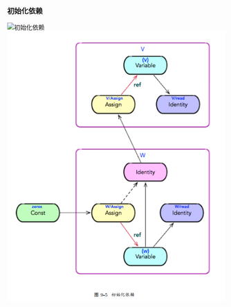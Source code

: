 ### 初始化依赖

![初始化依赖](https://i.loli.net/2020/03/29/pdtGv8AzX6LbEZ7.png)
![初始化依赖](readme/05.101-初始化依赖_02.png)

